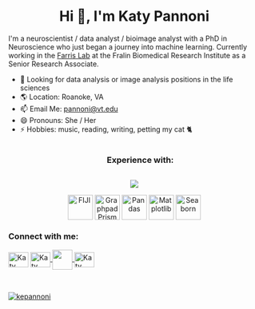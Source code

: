<h1 align="center">Hi 👋, I'm Katy Pannoni</h1>

I'm a neuroscientist / data analyst / bioimage analyst with a PhD in Neuroscience who just began a journey into machine learning.
Currently working in the [Farris Lab](https://github.com/Farris-lab) at the Fralin Biomedical Research Institute as a Senior Research Associate.
  
- 👀 Looking for data analysis or image analysis positions in the life sciences 
- 🌎 Location: Roanoke, VA
- 📫 Email Me: pannoni@vt.edu
- 😄 Pronouns: She / Her
- ⚡ Hobbies: music, reading, writing, petting my cat 🐈

<!--h1 without bottom border-->
<div id="user-content-toc">
  <ul align="center">
    <summary><h3 style="display: inline-block">Experience with:</h3></summary>
  </ul>
</div>
<!--tech stack icons-->
<p align="center">
  <a href="https://skillicons.dev">
    <img src="https://skillicons.dev/icons?i=py,anaconda,pytorch,sklearn,tensorflow,github,vscode,matlab&perline=14"/> 
  </a>
</p>
<p align="center">
<img align="center" width="50" src="https://imagej.net/media/icons/fiji.svg" alt="FIJI"> <img align="center" width="50" src="https://www.hearne.software/Images/Software-Icons/Software-Header-Icons/Graphpad-Prism-Square.aspx" alt="Graphpad Prism"> 
<img align="center" width="50" src="https://pandas.pydata.org//static/img/favicon_white.ico" alt="Pandas"> <img align="center" width="50" src="https://seeklogo.com/images/M/matplotlib-logo-7676870AC0-seeklogo.com.png" alt= "Matplotlib">
<img align="center" width="50" src="https://seeklogo.com/images/S/seaborn-logo-244EB2DEC5-seeklogo.com.png" alt="Seaborn">
</p>

<h3 align="left">Connect with me:</h3>
<p align="left">
  <a href="https://www.linkedin.com/in/katy-pannoni/" target="blank"><img align="center"
      src="https://raw.githubusercontent.com/rahuldkjain/github-profile-readme-generator/master/src/images/icons/Social/linked-in-alt.svg"
      alt="Katy Pannoni" height="30" width="40"></a>
 <a href="https://x.com/Pina123" target="blank"><img align="center"
      src="https://raw.githubusercontent.com/rahuldkjain/github-profile-readme-generator/master/src/images/icons/Social/twitter.svg" alt="Katy Pannoni" height="30" width="40">
  <a href = "https://www.github.com/kepannoni"> <img align="center" width = '40px' src="https://raw.githubusercontent.com/rahulbanerjee26/githubAboutMeGenerator/main/icons/github.svg"/>
  <a href="https://instagram.com/angelofcaffeine" target="blank"><img align="center" src="https://raw.githubusercontent.com/rahuldkjain/github-profile-readme-generator/master/src/images/icons/Social/instagram.svg" alt="Katy Pannoni" height="30" width="40" />
</p>
<br>
<p align="left"> <img src="https://komarev.com/ghpvc/?username=kepannoni&label=Profile%20views&color=0e75b6&style=flat" alt="kepannoni" /> </p>

<!---
kpannoni/kpannoni is a ✨ special ✨ repository because its `README.md` (this file) appears on your GitHub profile.
You can click the Preview link to take a look at your changes.
--->
